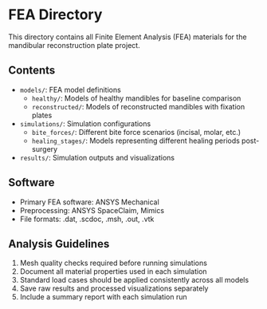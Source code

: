 # FEA Directory

This directory contains all Finite Element Analysis (FEA) materials for the mandibular reconstruction plate project.

## Contents

- `models/`: FEA model definitions
  - `healthy/`: Models of healthy mandibles for baseline comparison
  - `reconstructed/`: Models of reconstructed mandibles with fixation plates
- `simulations/`: Simulation configurations
  - `bite_forces/`: Different bite force scenarios (incisal, molar, etc.)
  - `healing_stages/`: Models representing different healing periods post-surgery
- `results/`: Simulation outputs and visualizations

## Software

- Primary FEA software: ANSYS Mechanical
- Preprocessing: ANSYS SpaceClaim, Mimics
- File formats: .dat, .scdoc, .msh, .out, .vtk

## Analysis Guidelines

1. Mesh quality checks required before running simulations
2. Document all material properties used in each simulation
3. Standard load cases should be applied consistently across all models
4. Save raw results and processed visualizations separately
5. Include a summary report with each simulation run 